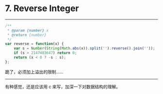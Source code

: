 # 7. Reverse Integer

---

```js
/**
 * @param {number} x
 * @return {number}
 */
var reverse = function(x) {
    var s = Number(String(Math.abs(x)).split('').reverse().join(''));
    if (s > 2147483647) return 0;
    return (x < 0 ? -s : s);
};
```

跪了，必须加上溢出的限制……

---

有种感觉，还是应该用 c 来写，加深一下对数据结构的理解。
